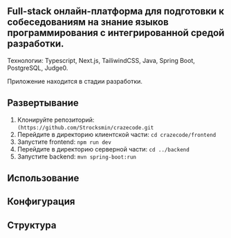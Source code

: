## Full-stack онлайн-платформа для подготовки к собеседованиям на знание языков программирования с интегрированной средой разработки.

Технологии: Typescript, Next.js, TailiwindCSS, Java, Spring Boot, PostgreSQL, Judge0.

Приложение находится в стадии разработки.

## Развертывание

1. Клонируйте репозиторий: `(https://github.com/Strocksmin/crazecode.git`
2. Перейдите в директорию клиентской части: `cd crazecode/frontend`
3. Запустите frontend: `npm run dev`
4. Перейдите в директорию серверной части: `cd ../backend`
5. Запустите backend: `mvn spring-boot:run`

## Использование
## Конфигурация
## Структура
